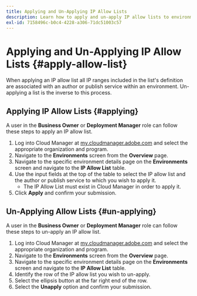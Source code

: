 ```yaml
---
title: Applying and Un-Applying IP Allow Lists 
description: Learn how to apply and un-apply IP allow lists to environments.
exl-id: 7158496c-b0c4-4228-a306-71dc51003c57
---
```


# Applying and Un-Applying IP Allow Lists {#apply-allow-list}

When applying an IP allow list all IP ranges included in the list's definition are associated with an author or publish service within an environment. Un-applying a list is the inverse to this process.

## Applying IP Allow Lists {#applying}

A user in the **Business Owner** or **Deployment Manager** role can follow these steps to apply an IP allow list.

1. Log into Cloud Manager at [my.cloudmanager.adobe.com](https://my.cloudmanager.adobe.com/) and select the appropriate organization and program.
1. Navigate to the **Environments** screen from the **Overview** page.
1. Navigate to the specific environment details page on the **Environments** screen and navigate to the **IP Allow List** table.
1. Use the input fields at the top of the table to select the IP allow list and the author or publish service to which you wish to apply it.
   * The IP Allow List must exist in Cloud Manager in order to apply it.
1. Click **Apply** and confirm your submission.

## Un-Applying Allow Lists {#un-applying}

A user in the **Business Owner** or **Deployment Manager** role can follow these steps to un-apply an IP allow list.

1. Log into Cloud Manager at [my.cloudmanager.adobe.com](https://my.cloudmanager.adobe.com/) and select the appropriate organization and program.
1. Navigate to the **Environments** screen from the **Overview** page.
1. Navigate to the specific environment details page on the **Environments** screen and navigate to the **IP Allow List** table.
1. Identify the row of the IP allow list you wish to un-apply.
1. Select the ellipsis button at the far right end of the row.
1. Select the **Unapply** option and confirm your submission.
